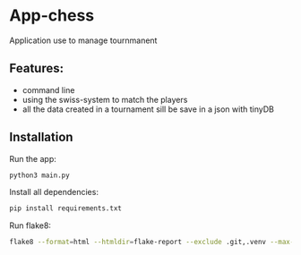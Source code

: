 # App-chess 
Application use to manage tournmanent

## Features:
- command line 
- using the swiss-system to match the players
- all the data created in a tournament sill be save in a json with tinyDB

## Installation 
Run the app:
```sh
python3 main.py
```
Install all dependencies:
```sh
pip install requirements.txt 
```
Run flake8:
```sh
flake8 --format=html --htmldir=flake-report --exclude .git,.venv --max-line-length=119
```

